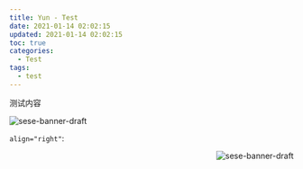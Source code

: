 ```yaml
---
title: Yun - Test
date: 2021-01-14 02:02:15
updated: 2021-01-14 02:02:15
toc: true
categories:
  - Test
tags:
  - test
---
```


测试内容

<img src="https://upyun.yunyoujun.cn/images/sese-banner-draft.png" alt="sese-banner-draft" />

`align="right"`:

<img align="right" src="https://upyun.yunyoujun.cn/images/sese-banner-draft.png" alt="sese-banner-draft" />
